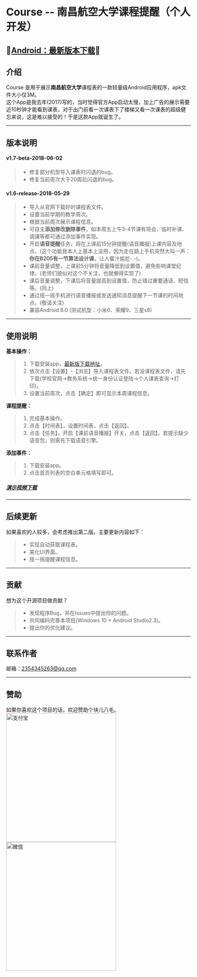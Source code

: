 # Course -- 南昌航空大学课程提醒（个人开发）

## 🔴[Android：最新版本下载](https://github.com/Peeeng/Course/raw/master/release/course-beta-1.7-2018-06-02.apk)🔴
## 介绍
Course 是用于展示**南昌航空大学**课程表的一款轻量级Android应用程序，apk文件大小仅3M。  
这个App是我去年(2017)写的，当时觉得官方App启动太慢，加上广告的展示需要近10秒钟才能看到课表，对于出门前看一次课表下了楼梯又看一次课表的超级健忘来说，这是难以接受的！于是这款App就诞生了。

---------

## 版本说明
#### **v1.7-beta-2018-06-02** 
> * 修复部分机型导入课表时闪退的bug。
> * 修复当前周次大于20周后闪退的bug。
#### **v1.6-release-2018-05-29** 
> * 导入从官网下载好的课程表文件。
> * 设置当前学期的教学周次。
> * 根据当前周次展示课程信息。
> * 可自主**添加修改删除事件**，如本周五上午3-4节课有班会、临时补课、调课等都可通过添加事件实现。
> * 开启**语音提醒**任务，将在上课前15分钟提醒(语音播报)上课内容及地点。(这个功能我本人上基本上没用，因为走在路上手机突然大叫一声：**你在B205有一节算法设计课**，让人蜜汁尴尬-.-)。
> * 课前音量调整，上课前5分钟将音量降低到设置值，避免影响课堂纪律。(老师们貌似对这个不关注，也就懒得实现了)
> * 课后音量调整，下课后将音量提高到设置值，防止错过重要通话、短信等。(同上)
> * 通过摇一摇手机进行语音播报或发送通知消息提醒下一节课的时间地点。(敬请关注)
> * 兼容Android 8.0 (测试机型：小米6、荣耀9、三星s8)

----------
## 使用说明 

**基本操作：**
> 1. 下载安装app，[最新版下载地址](https://github.com/Peeeng/Course/raw/master/release/course-beta-1.7-2018-06-02.apk)。
> 2. 依次点击【设置】-【浏览】导入课程表文件。若没课程表文件，请先下载(学校官网->教务系统->统一身份认证登陆->个人课表查询->打印)。
> 3. 设置当前周次，点击【确定】即可显示本周课程信息。

**课程提醒：**
> 1. 完成基本操作。
> 2. 点击【时间表】，设置时间表，点击【返回】。
> 3. 点击【任务】，开启【课前语音播报】开关，点击【返回】。若提示缺少语音包，则需先下载语音引擎。

**添加事件：**
> 1. 下载安装app。
> 2. 点击首页列表的空白单元格填写即可。

##### [演示视频下载](https://github.com/Peeeng/Course/raw/master/release/%E6%BC%94%E7%A4%BA.mp4)


-----------

## 后续更新
如果喜欢的人较多，会考虑推出第二版。主要更新内容如下：
> * 实现自动获取课程表。
> * 美化UI界面。
> * 摇一摇提醒课程信息。

----------

## 贡献
想为这个开源项目做贡献？
> * 发现程序Bug，并在Issues中提出你的问题。
> * 共同编码完善本项目(Windows 10 + Android Studio2.3)。
> * 提出你的优化建议。

---------

## 联系作者
邮箱：2354345263@qq.com

----------

## 赞助
如果你喜欢这个项目的话，欢迎赞助个块儿八毛。  
<img src="https://github.com/Peeeng/Course/raw/master/screenshoot/alipay.jpg" width = "300" height = "350" alt="支付宝" align=center />
<img src="https://github.com/Peeeng/Course/raw/master/screenshoot/wepay.jpg" width = "300" height = "350" alt="微信" align=center />
